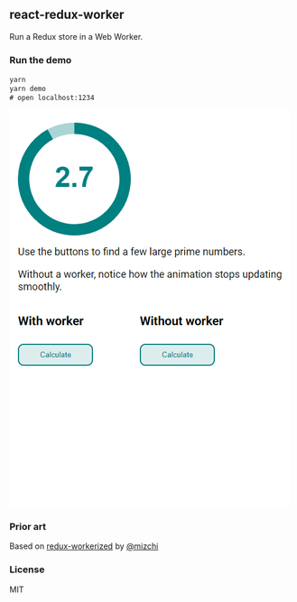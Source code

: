 ## react-redux-worker

Run a Redux store in a Web Worker.

### Run the demo

```
yarn
yarn demo
# open localhost:1234
```

![demo](./img/demo.gif)

### Prior art

Based on [redux-workerized](https://github.com/mizchi/redux-workerized) by [@mizchi](https://github.com/mizchi/)

### License

MIT
